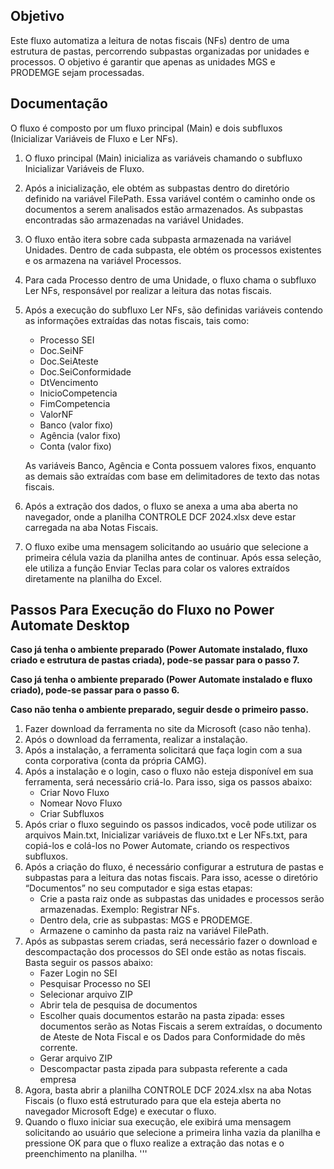 ## Objetivo

Este fluxo automatiza a leitura de notas fiscais (NFs) dentro de uma estrutura de pastas, percorrendo subpastas organizadas por unidades e processos. O objetivo é garantir que apenas as unidades MGS e PRODEMGE sejam processadas.

## Documentação

O fluxo é composto por um fluxo principal (Main) e dois subfluxos (Inicializar Variáveis de Fluxo e Ler NFs).

1. O fluxo principal (Main) inicializa as variáveis chamando o subfluxo Inicializar Variáveis de Fluxo.
2. Após a inicialização, ele obtém as subpastas dentro do diretório definido na variável FilePath. Essa variável contém o caminho onde os documentos a serem analisados estão armazenados. As subpastas encontradas são armazenadas na variável Unidades.
3. O fluxo então itera sobre cada subpasta armazenada na variável Unidades. Dentro de cada subpasta, ele obtém os processos existentes e os armazena na variável Processos.
4. Para cada Processo dentro de uma Unidade, o fluxo chama o subfluxo Ler NFs, responsável por realizar a leitura das notas fiscais.
5. Após a execução do subfluxo Ler NFs, são definidas variáveis contendo as informações extraídas das notas fiscais, tais como:
   - Processo SEI
   - Doc.SeiNF
   - Doc.SeiAteste
   - Doc.SeiConformidade
   - DtVencimento
   - InicioCompetencia
   - FimCompetencia
   - ValorNF
   - Banco (valor fixo)
   - Agência (valor fixo)
   - Conta (valor fixo)

   As variáveis Banco, Agência e Conta possuem valores fixos, enquanto as demais são extraídas com base em delimitadores de texto das notas fiscais.
6. Após a extração dos dados, o fluxo se anexa a uma aba aberta no navegador, onde a planilha CONTROLE DCF 2024.xlsx deve estar carregada na aba Notas Fiscais.
7. O fluxo exibe uma mensagem solicitando ao usuário que selecione a primeira célula vazia da planilha antes de continuar. Após essa seleção, ele utiliza a função Enviar Teclas para colar os valores extraídos diretamente na planilha do Excel.

## Passos Para Execução do Fluxo no Power Automate Desktop

**Caso já tenha o ambiente preparado (Power Automate instalado, fluxo criado e estrutura de pastas criada), pode-se passar para o passo 7.**

**Caso já tenha o ambiente preparado (Power Automate instalado e fluxo criado), pode-se passar para o passo 6.**

**Caso não tenha o ambiente preparado, seguir desde o primeiro passo.**

1. Fazer download da ferramenta no site da Microsoft (caso não tenha).
2. Após o download da ferramenta, realizar a instalação.
3. Após a instalação, a ferramenta solicitará que faça login com a sua conta corporativa (conta da própria CAMG).
4. Após a instalação e o login, caso o fluxo não esteja disponível em sua ferramenta, será necessário criá-lo. Para isso, siga os passos abaixo:
   - Criar Novo Fluxo
   - Nomear Novo Fluxo
   - Criar Subfluxos
5. Após criar o fluxo seguindo os passos indicados, você pode utilizar os arquivos Main.txt, Inicializar variáveis de fluxo.txt e Ler NFs.txt, para copiá-los e colá-los no Power Automate, criando os respectivos subfluxos.
6. Após a criação do fluxo, é necessário configurar a estrutura de pastas e subpastas para a leitura das notas fiscais. Para isso, acesse o diretório “Documentos” no seu computador e siga estas etapas:
   - Crie a pasta raiz onde as subpastas das unidades e processos serão armazenadas. Exemplo: Registrar NFs.
   - Dentro dela, crie as subpastas: MGS e PRODEMGE.
   - Armazene o caminho da pasta raiz na variável FilePath.
7. Após as subpastas serem criadas, será necessário fazer o download e descompactação dos processos do SEI onde estão as notas fiscais. Basta seguir os passos abaixo:
   - Fazer Login no SEI
   - Pesquisar Processo no SEI
   - Selecionar arquivo ZIP
   - Abrir tela de pesquisa de documentos
   - Escolher quais documentos estarão na pasta zipada: esses documentos serão as Notas Fiscais a serem extraídas, o documento de Ateste de Nota Fiscal e os Dados para Conformidade do mês corrente.
   - Gerar arquivo ZIP
   - Descompactar pasta zipada para subpasta referente a cada empresa
8. Agora, basta abrir a planilha CONTROLE DCF 2024.xlsx na aba Notas Fiscais (o fluxo está estruturado para que ela esteja aberta no navegador Microsoft Edge) e executar o fluxo.
9. Quando o fluxo iniciar sua execução, ele exibirá uma mensagem solicitando ao usuário que selecione a primeira linha vazia da planilha e pressione OK para que o fluxo realize a extração das notas e o preenchimento na planilha.
'''